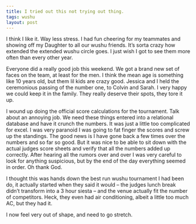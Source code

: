 ```yaml
---
title: I tried out this not trying out thing.
tags: wushu
layout: post
---
```

I think I like it.  Way less stress.  I had fun cheering for my teammates and showing off my Daughter to all our wushu friends.  It’s sorta crazy how extended the extended wushu circle goes.  I just wish I got to see them more often than every other year. 



Everyone did a really good job this weekend.  We got a brand new set of faces on the team, at least for the men. I think the mean age is something like 10 years old, but them lil kids are crazy good.  Jessica and I held the ceremonious passing of the number one, to Colvin and Sarah.  I very happy we could keep it in the family.  They really deserve their spots, they tore it up.



I wound up doing the official score calculations for the tournament.  Talk about an annoying job.  We need these things entered into a relational database and have it crunch the numbers.  It was just a little too complicated for excel.  I was very paranoid I was going to fat finger the scores and screw up the standings.  The good news is I have gone back a few times over the numbers and so far so good.  But it was nice to be able to sit down with the actual judges score sheets and verify that all the numbers added up correctly.  After hearing all the rumors over and over I was very careful to look for anything suspicious, but by the end of the day everything seemed in order. Oh thank God.



I thought this was hands down the best run wushu tournament I had been do, it actually started when they said it would – the judges lunch break didn’t transform into a 3 hour siesta – and the venue actually fit the number of competitors.  Heck, they even had air conditioning, albeit a little too much AC, but they had it.



I now feel very out of shape, and need to go stretch.
